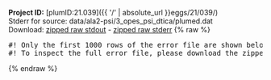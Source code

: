 **Project ID:** [plumID:21.039]({{ '/' | absolute_url }}eggs/21/039/)  
Stderr for source:  data/ala2-psi/3_opes_psi_dtica/plumed.dat   
Download: [zipped raw stdout](plumed.dat.plumed.stdout.txt.zip) - [zipped raw stderr](plumed.dat.plumed.stderr.txt.zip) 
{% raw %}
<pre>
#! Only the first 1000 rows of the error file are shown below
#! To inspect the full error file, please download the zipped raw stderr file above
</pre>
{% endraw %}

